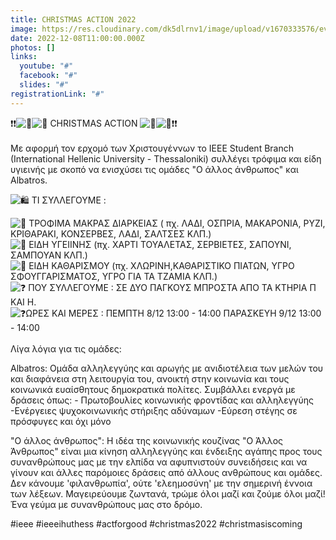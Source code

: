 ```yaml
---
title: CHRISTMAS ACTION 2022
image: https://res.cloudinary.com/dk5dlrnv1/image/upload/v1670333576/events/Christmas_Action_nf2osm.png
date: 2022-12-08T11:00:00.000Z
photos: []
links:
  youtube: "#"
  facebook: "#"
  slides: "#"
registrationLink: "#"
---
```

❗️❗️![🎄](https://discord.com/assets/2f5331445a4647af2bb317862b38502a.svg)![🎄](https://discord.com/assets/2f5331445a4647af2bb317862b38502a.svg) CHRISTMAS ACTION ![🎄](https://discord.com/assets/2f5331445a4647af2bb317862b38502a.svg)![🎄](https://discord.com/assets/2f5331445a4647af2bb317862b38502a.svg)❗️❗️ \
\
Με αφορμή τον ερχομό των Χριστουγέννων το IEEE Student Branch (International Hellenic University - Thessaloniki) συλλέγει τρόφιμα και είδη υγιεινής με σκοπό να ενισχύσει τις ομάδες "Ο άλλος άνθρωπος" και Albatros. 

![🛍️](https://discord.com/assets/a2ba6861bf663df7158a5699cae07c1c.svg) ΤΙ ΣΥΛΛΕΓΟΥΜΕ :

 ![📍](https://discord.com/assets/304f17a447dd859533f5b41c0f2464f0.svg) ΤΡΟΦΙΜΑ ΜΑΚΡΑΣ ΔΙΑΡΚΕΙΑΣ ( πχ. ΛΑΔΙ, ΟΣΠΡΙΑ, ΜΑΚΑΡΟΝΙΑ, ΡΥΖΙ, ΚΡΙΘΑΡΑΚΙ, ΚΟΝΣΕΡΒΕΣ, ΛΑΔΙ, ΣΑΛΤΣΕΣ ΚΛΠ.) \
![📍](https://discord.com/assets/304f17a447dd859533f5b41c0f2464f0.svg) ΕΙΔΗ ΥΓΕΙΙΝΗΣ (πχ. ΧΑΡΤΙ ΤΟΥΑΛΕΤΑΣ, ΣΕΡΒΙΕΤΕΣ, ΣΑΠΟΥΝΙ, ΣΑΜΠΟΥΑΝ ΚΛΠ.) \
![📍](https://discord.com/assets/304f17a447dd859533f5b41c0f2464f0.svg) ΕΙΔΗ ΚΑΘΑΡΙΣΜΟΥ (πχ. ΧΛΩΡΙΝΗ,ΚΑΘΑΡΙΣΤΙΚΟ ΠΙΑΤΩΝ, ΥΓΡΟ ΣΦΟΥΓΓΑΡΙΣΜΑΤΟΣ, ΥΓΡΟ ΓΙΑ ΤΑ ΤΖΑΜΙΑ ΚΛΠ.)\
![❓](https://discord.com/assets/3e531d8e171629e9433db0bb431b2e12.svg) ΠΟΥ ΣΥΛΛΕΓΟΥΜΕ : ΣΕ ΔΥΟ ΠΑΓΚΟΥΣ ΜΠΡΟΣΤΑ ΑΠΟ ΤΑ ΚΤΗΡΙΑ Π ΚΑΙ Η. \
![❓](https://discord.com/assets/3e531d8e171629e9433db0bb431b2e12.svg)ΩΡΕΣ ΚΑΙ ΜΕΡΕΣ : ΠΕΜΠΤΗ 8/12 13:00 - 14:00 ΠΑΡΑΣΚΕΥΗ 9/12 13:00 - 14:00 \
\
Λίγα λόγια για τις ομάδες: 

Albatros: Ομάδα αλληλεγγύης και αρωγής με ανιδιοτέλεια των μελών του και διαφάνεια στη λειτουργία του, ανοικτή στην κοινωνία και τους κοινωνικά ευαίσθητους δημοκρατικά πολίτες. Συμβάλλει ενεργά με δράσεις όπως: - Πρωτοβουλίες κοινωνικής φροντίδας και αλληλεγγύης -Ενέργειες ψυχοκοινωνικής στήριξης αδύναμων -Εύρεση στέγης σε πρόσφυγες και όχι μόνο 

"Ο άλλος άνθρωπος": Η ιδέα της κοινωνικής κουζίνας "Ο Άλλος Άνθρωπος" είναι μια κίνηση αλληλεγγύης και ένδειξης αγάπης προς τους συνανθρώπους μας με την ελπίδα να αφυπνιστούν συνειδήσεις και να γίνουν και άλλες παρόμοιες δράσεις από άλλους ανθρώπους και ομάδες. Δεν κάνουμε 'φιλανθρωπία', ούτε 'ελεημοσύνη' με την σημερινή έννοια των λέξεων. Μαγειρεύουμε ζωντανά, τρώμε όλοι μαζί και ζούμε όλοι μαζί! Ένα γεύμα με συνανθρώπους μας στο δρόμο. 



\#ieee #ieeeihuthess #actforgood #christmas2022 #christmasiscoming